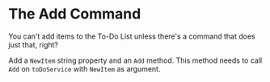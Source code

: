 ﻿---
Title: The Add Command
---

# The Add Command

You can't add items to the To-Do List unless there's a command that does just that, right?

Add a `NewItem` string property and an `Add` method. This method needs to call `Add` on `toDoService` with `NewItem` as argument.